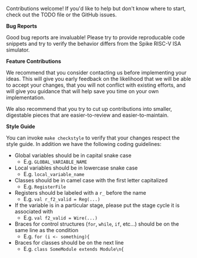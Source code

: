 Contributions welcome!
If you'd like to help but don't know where to start, check out the TODO file or the GitHub issues. 

**Bug Reports**

Good bug reports are invaluable!
Please try to provide reproducable code snippets and try to verify the behavior differs from the Spike RISC-V ISA simulator. 

**Feature Contributions**

We recommend that you consider contacting us before implementing your ideas.
This will give you early feedback on the likelihood that we will be able to accept your changes, that you will not conflict with existing efforts, and will give you guidance that will help save you time on your own implementation.

We also recommend that you try to cut up contributions into smaller, digestable pieces that are easier-to-review and easier-to-maintain.

**Style Guide**

You can invoke `make checkstyle` to verify that your changes respect the style guide.
In addition we have the following coding guidelines:

* Global variables should be in capital snake case
    * E.g. `GLOBAL_VARIABLE_NAME`
* Local variables should be in lowercase snake case
    * E.g. `local_variable_name`
* Classes should be in camel case with the first letter capitalized
    * E.g. `RegisterFile`
* Registers should be labeled with a `r_` before the name
    * E.g. `val r_f2_valid = Reg(...)`
* If the variable is in a particular stage, please put the stage cycle it is associated with
    * E.g. `val f2_valid = Wire(...)`
* Braces for control structures (`for`, `while`, `if`, etc...) should be on the same line as the condition
    * E.g. `for (i <- something){`
* Braces for classes should be on the next line
    * E.g. `class SomeModule extends Module\n{`
